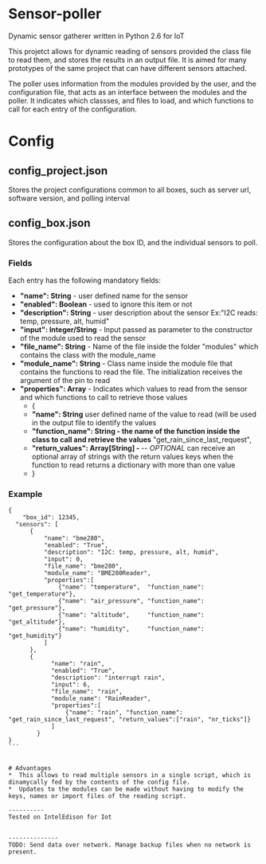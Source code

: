 # Sensor-poller
Dynamic sensor gatherer written in Python 2.6 for IoT

This projetct allows for dynamic reading of sensors provided the class file to read them, and stores the results in an output file. It is aimed for many prototypes of the same project that can have different sensors attached.

The poller uses information from the modules provided by the user, and the configuration file, that acts as an interface between the modules and the poller. It indicates which classses, and files to load, and which functions to call for each entry of the configuration.

# Config
## config_project.json
Stores the project configurations common to all boxes, such as server url, software version, and polling interval

## config_box.json
Stores the configuration about the box ID, and the individual sensors to poll.

### Fields
Each entry has the following mandatory fields:  
* <b>"name":                         String</b>          - user defined name for the sensor  
* <b>"enabled":                      Boolean</b>         - used to ignore this item or not  
* <b>"description":                  String</b>          - user description about the sensor Ex:"I2C reads: temp, pressure, alt, humid"  
* <b>"input":                        Integer/String</b>  - Input passed as parameter to the constructor of the module used to read the sensor  
* <b>"file_name":                    String</b>          - Name of the file inside the folder "modules" which contains the class with the module_name  
* <b>"module_name": <t>String</b>          - Class name inside the module file that contains the functions to read the file. The initialization receives the argument of the pin to read  
* <b>"properties":               Array</b>            - Indicates which values to read from the sensor and which functions to call to retrieve those values  
  *  {
    *   <b>"name": String</b> user defined name of the value to read (will be used in the output file to identify the values
    *   <b>"function_name": String - the name of the function inside the class to call and retrieve the values</b>  "get_rain_since_last_request",
    *   <b>"return_values": Array[String] - </b>  -- _OPTIONAL_ can receive an optional array of strings with the return values keys when the function to read returns a dictionary with more than one value  
  *   }


### Example
```   
{  
    "box_id": 12345,  
  "sensors": [  
      {  
          "name": "bme280",  
          "enabled": "True",  
          "description": "I2C: temp, pressure, alt, humid",  
          "input": 0,  
          "file_name": "bme280",  
          "module_name": "BME280Reader",  
          "properties":[  
              {"name": "temperature",  "function_name": "get_temperature"},  
              {"name": "air_pressure", "function_name": "get_pressure"},  
              {"name": "altitude",     "function_name": "get_altitude"},  
              {"name": "humidity",     "function_name": "get_humidity"}  
          ]  
      },  
      {  
            "name": "rain",  
            "enabled": "True",  
            "description": "interrupt rain",  
            "input": 6,  
            "file_name": "rain",  
            "module_name": "RainReader",  
            "properties":[  
                {"name": "rain", "function_name": "get_rain_since_last_request", "return_values":["rain", "nr_ticks"]}  
            ]  
        }  
}   
´´´  


# Advantages
*  This allows to read multiple sensors in a single script, which is dinamycally fed by the contents of the config file.
*  Updates to the modules can be made without having to modify the keys, names or import files of the reading script.

----------
Tested on IntelEdison for Iot


--------------
TODO: Send data over network. Manage backup files when no network is present.
